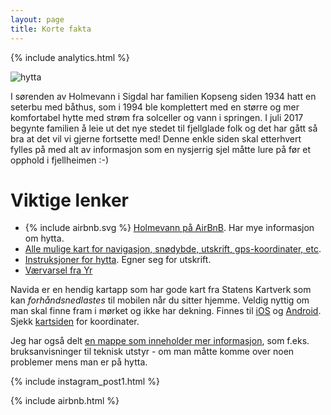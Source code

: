 ```yaml
---
layout: page
title: Korte fakta
---
```

<!-- We need to move this into the template -->
{% include analytics.html %}


![hytta](https://a0.muscache.com/im/pictures/b28e8dc2-4ae2-42d0-ade3-c9b4d6bfe1c9.jpg?aki_policy=xx_large)

I sørenden av Holmevann i Sigdal har familien Kopseng siden 1934 hatt en seterbu med båthus, som i 1994 
ble komplettert med en større og mer komfortabel hytte med strøm fra solceller og vann i springen. 
I juli 2017 begynte familien å leie ut det nye stedet til
fjellglade folk og det har gått så bra at det vil vi gjerne fortsette med! 
Denne enkle siden skal etterhvert fylles på  med alt av informasjon
som en nysjerrig sjel måtte lure på før et opphold i fjellheimen :-)

# Viktige lenker
<ul>

<li>
{% include airbnb.svg %}
<a href="https://airbnb.no/rooms/18731440">Holmevann på AirBnB</a>. Har mye informasjon om hytta. 
</li>

<li><a href="/kart.html">Alle mulige kart for navigasjon, snødybde, utskrift, gps-koordinater, etc</a>. </li>

<li><a href="https://docs.google.com/document/d/1NpuBRGMA6w90_756cMcHjl3q-KFJMSvRIDl7vA4wqi8/export?format=pdf">Instruksjoner for hytta</a>. Egner seg for utskrift.</li>

<li><a href="https://www.yr.no/place/Norway/Buskerud/Sigdal/Holmevatn/">Værvarsel fra Yr</a></li>

</ul>

Navida er en hendig kartapp som har gode kart fra Statens Kartverk som kan _forhåndsnedlastes_ til mobilen når du sitter hjemme. Veldig nyttig om man skal finne fram i mørket og ikke har dekning. Finnes til [iOS](https://itunes.apple.com/no/app/navida/id356821974?mt=8) og [Android](https://play.google.com/store/apps/details?id=no.ecc.navida&hl=no). Sjekk [kartsiden](/kart.html) for koordinater.

Jeg har også delt [en mappe som inneholder mer informasjon](https://drive.google.com/open?id=0BxoftKRQ6vR7bkc0U0JIdHdlejg), som f.eks. bruksanvisninger til teknisk utstyr - om man
måtte komme over noen problemer mens man er på hytta.

{% include instagram_post1.html %}

{% include airbnb.html %}
